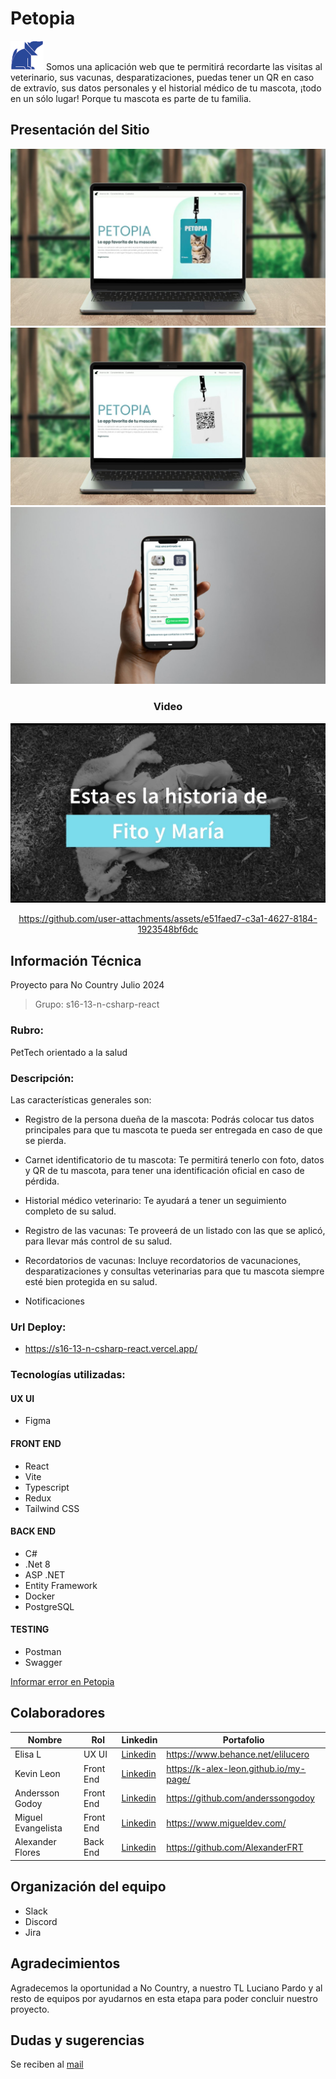 # **Petopia** 
![Logo](https://github.com/No-Country-simulation/s16-13-n-csharp-react/blob/main/img%20Petopia/dog.png)
Somos una aplicación web que te permitirá recordarte las visitas al veterinario, sus vacunas, desparatizaciones, puedas tener un QR en caso de extravío, sus datos personales y el historial médico de tu mascota, ¡todo en un sólo lugar!
Porque tu mascota es parte de tu familia. 

## Presentación del Sitio

<div align="center" >
  <a> 
   
![Static Badge](https://github.com/No-Country-simulation/s16-13-n-csharp-react/blob/main/img%20Petopia/1.jpg)
![Static Badge](https://github.com/No-Country-simulation/s16-13-n-csharp-react/blob/main/img%20Petopia/2.jpg)
![Static Badge](https://github.com/No-Country-simulation/s16-13-n-csharp-react/blob/main/img%20Petopia/3.png)

</a>

### Video

<p><a href="https://youtu.be/NcJP6kg5avk?si=HbewX-_1ba9h9o6t" target="_blank"><img src="https://github.com/No-Country-simulation/s16-13-n-csharp-react/blob/main/img%20Petopia/img%20para%20video%20petopia.jpg"/></a></p>



https://github.com/user-attachments/assets/e51faed7-c3a1-4627-8184-1923548bf6dc



</div>

## Información Técnica
Proyecto para No Country Julio 2024
 > Grupo: s16-13-n-csharp-react

### Rubro: 
PetTech orientado a la salud

### Descripción: 
Las características generales son:
- Registro de la persona dueña de la mascota: Podrás colocar tus datos principales para que tu mascota te pueda ser entregada en caso de que se pierda.

- Carnet identificatorio de tu mascota: Te permitirá tenerlo con foto, datos y QR de tu mascota, para tener una identificación oficial en caso de pérdida.

- Historial médico veterinario: Te ayudará a tener un seguimiento completo de su salud.

- Registro de las vacunas: Te proveerá de un listado con las que se aplicó, para llevar más control de su salud.

- Recordatorios de vacunas: Incluye recordatorios de vacunaciones, desparatizaciones y consultas veterinarias para que tu mascota siempre esté bien protegida en su salud.
- Notificaciones

### Url Deploy:
- https://s16-13-n-csharp-react.vercel.app/

### Tecnologías utilizadas: 
#### UX UI
- Figma
#### FRONT END
- React
- Vite
- Typescript
- Redux
- Tailwind CSS	
#### BACK END
- C#
- .Net 8
- ASP .NET
- Entity Framework
- Docker
- PostgreSQL
#### TESTING
- Postman
- Swagger

[Informar error en Petopia](mailto:esportsmelg@gmail.com)


## Colaboradores

| Nombre                | Rol         | Linkedin                                                     | Portafolio                           |
|-----------------------|-------------|--------------------------------------------------------------|--------------------------------------|
| Elisa L               | UX UI       |[Linkedin](https://www.linkedin.com/in/elilucero)             |https://www.behance.net/elilucero     |
| Kevin Leon            | Front End   |[Linkedin](https://www.linkedin.com/in/kevin-león-242891217/) |https://k-alex-leon.github.io/my-page/|
| Andersson Godoy       | Front End   |[Linkedin](https://www.linkedin.com/in/andergodoy/)           |https://github.com/anderssongodoy     |
| Miguel Evangelista    | Front End   |[Linkedin](https://www.linkedin.com/in/miguelaer/)            |https://www.migueldev.com/            |
| Alexander Flores      | Back End    |[Linkedin](https://www.linkedin.com/in/alexanderfloresreyes/) |https://github.com/AlexanderFRT       |



## Organización del equipo
- Slack
- Discord
- Jira

## Agradecimientos
Agradecemos la oportunidad a No Country, a nuestro TL Luciano Pardo y al resto de equipos por ayudarnos en esta etapa para poder concluir nuestro proyecto.

## Dudas y sugerencias 
Se reciben al [mail](esportsmelg@gmail.com)
